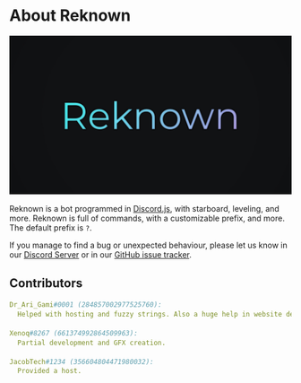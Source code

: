 # About Reknown
![Reknown Banner](./assets/images/banner.jpg)

Reknown is a bot programmed in [Discord.js](https://discord.js.org/#/), with starboard, leveling, and more. Reknown is full of commands, with a customizable prefix, and more. The default prefix is `?`.

If you manage to find a bug or unexpected behaviour, please let us know in our [Discord Server](https://discord.gg/n45fq9K/) or in our [GitHub issue tracker](https://github.com/Jyguy/Reknown/issues).

## Contributors
```yml
Dr_Ari_Gami#0001 (284857002977525760):
  Helped with hosting and fuzzy strings. Also a huge help in website development and Lavalink setup.

Xenoq#8267 (661374992864509963):
  Partial development and GFX creation.

JacobTech#1234 (356604804471980032):
  Provided a host.
```
